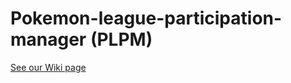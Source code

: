 # Pokemon-league-participation-manager (PLPM)
[See our Wiki page](https://github.com/cuadradek/Pokemon-league-participation-manager/wiki)
